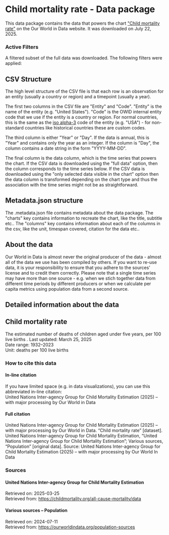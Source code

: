 # Child mortality rate - Data package

This data package contains the data that powers the chart ["Child mortality rate"](https://ourworldindata.org/grapher/child-mortality-igme?v=1&csvType=full&useColumnShortNames=false) on the Our World in Data website. It was downloaded on July 22, 2025.

### Active Filters

A filtered subset of the full data was downloaded. The following filters were applied:

## CSV Structure

The high level structure of the CSV file is that each row is an observation for an entity (usually a country or region) and a timepoint (usually a year).

The first two columns in the CSV file are "Entity" and "Code". "Entity" is the name of the entity (e.g. "United States"). "Code" is the OWID internal entity code that we use if the entity is a country or region. For normal countries, this is the same as the [iso alpha-3](https://en.wikipedia.org/wiki/ISO_3166-1_alpha-3) code of the entity (e.g. "USA") - for non-standard countries like historical countries these are custom codes.

The third column is either "Year" or "Day". If the data is annual, this is "Year" and contains only the year as an integer. If the column is "Day", the column contains a date string in the form "YYYY-MM-DD".

The final column is the data column, which is the time series that powers the chart. If the CSV data is downloaded using the "full data" option, then the column corresponds to the time series below. If the CSV data is downloaded using the "only selected data visible in the chart" option then the data column is transformed depending on the chart type and thus the association with the time series might not be as straightforward.

## Metadata.json structure

The .metadata.json file contains metadata about the data package. The "charts" key contains information to recreate the chart, like the title, subtitle etc.. The "columns" key contains information about each of the columns in the csv, like the unit, timespan covered, citation for the data etc..

## About the data

Our World in Data is almost never the original producer of the data - almost all of the data we use has been compiled by others. If you want to re-use data, it is your responsibility to ensure that you adhere to the sources' license and to credit them correctly. Please note that a single time series may have more than one source - e.g. when we stich together data from different time periods by different producers or when we calculate per capita metrics using population data from a second source.

## Detailed information about the data


## Child mortality rate
The estimated number of deaths of children aged under five years, per 100 live births .
Last updated: March 25, 2025  
Date range: 1932–2023  
Unit: deaths per 100 live births  


### How to cite this data

#### In-line citation
If you have limited space (e.g. in data visualizations), you can use this abbreviated in-line citation:  
United Nations Inter-agency Group for Child Mortality Estimation (2025) – with major processing by Our World in Data

#### Full citation
United Nations Inter-agency Group for Child Mortality Estimation (2025) – with major processing by Our World in Data. “Child mortality rate” [dataset]. United Nations Inter-agency Group for Child Mortality Estimation, “United Nations Inter-agency Group for Child Mortality Estimation”; Various sources, “Population” [original data].
Source: United Nations Inter-agency Group for Child Mortality Estimation (2025) – with major processing by Our World In Data

### Sources

#### United Nations Inter-agency Group for Child Mortality Estimation
Retrieved on: 2025-03-25  
Retrieved from: https://childmortality.org/all-cause-mortality/data  

#### Various sources – Population
Retrieved on: 2024-07-11  
Retrieved from: https://ourworldindata.org/population-sources  


    